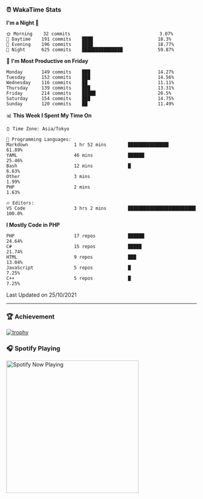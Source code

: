 ### ⏰ WakaTime Stats


<!--START_SECTION:waka-->
**I'm a Night 🦉** 

```text
🌞 Morning    32 commits                                 3.07% 
🌆 Daytime    191 commits    ████                        18.3% 
🌃 Evening    196 commits    ████                        18.77% 
🌙 Night      625 commits    ███████████████             59.87%

```
📅 **I'm Most Productive on Friday** 

```text
Monday       149 commits    ███                         14.27% 
Tuesday      152 commits    ███                         14.56% 
Wednesday    116 commits    ██                          11.11% 
Thursday     139 commits    ███                         13.31% 
Friday       214 commits    █████                       20.5% 
Saturday     154 commits    ███                         14.75% 
Sunday       120 commits    ██                          11.49%

```


📊 **This Week I Spent My Time On** 

```text
⌚︎ Time Zone: Asia/Tokyo

💬 Programming Languages: 
Markdown                 1 hr 52 mins        ███████████████             61.89% 
YAML                     46 mins             ██████                      25.46% 
Bash                     12 mins             █                           6.63% 
Other                    3 mins                                          1.99% 
PHP                      2 mins                                          1.63%

🔥 Editors: 
VS Code                  3 hrs 2 mins        █████████████████████████   100.0%

```

**I Mostly Code in PHP** 

```text
PHP                      17 repos            ██████                      24.64% 
C#                       15 repos            █████                       21.74% 
HTML                     9 repos             ███                         13.04% 
JavaScript               5 repos             █                           7.25% 
C++                      5 repos             █                           7.25%

```



 Last Updated on 25/10/2021
<!--END_SECTION:waka-->

---

### 🏆 Achievement

[![trophy](https://github-profile-trophy.vercel.app/?username=Slime-hatena&theme=flat&no-bg=true&no-frame=true&column=8)](https://github.com/ryo-ma/github-profile-trophy)

### 🎧 Spotify Playing

[<img src="https://spotify-now-playing-slime-hatena.vercel.app/api/spotify-playing" alt="Spotify Now Playing" width="350" />](https://open.spotify.com/user/slime_hatena)

<!--
**Slime-hatena/Slime-hatena** is a ✨ _special_ ✨ repository because its `README.md` (this file) appears on your GitHub profile.

Here are some ideas to get you started:

- 🔭 I’m currently working on ...
- 🌱 I’m currently learning ...
- 👯 I’m looking to collaborate on ...
- 🤔 I’m looking for help with ...
- 💬 Ask me about ...
- 📫 How to reach me: ...
- 😄 Pronouns: ...
- ⚡ Fun fact: ...
-->
